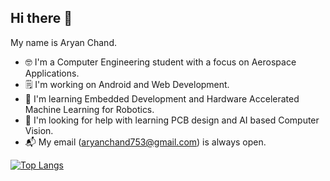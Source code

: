 ## Hi there 👋

<!--
**AryanChand753/AryanChand753** is a ✨ _special_ ✨ repository because its `README.md` (this file) appears on your GitHub profile.

Here are some ideas to get you started:

- 🔭 I’m currently working on ...
- 🌱 I’m currently learning ...
- 👯 I’m looking to collaborate on ...
- 🤔 I’m looking for help with ...
- 💬 Ask me about ...
- 📫 How to reach me: ...
- 😄 Pronouns: ...
- ⚡ Fun fact: ...
-->

My name is Aryan Chand.
- 🤓 I'm a Computer Engineering student with a focus on Aerospace Applications.
- 🗒️ I'm working on Android and Web Development.
- 🌱 I'm learning Embedded Development and Hardware Accelerated Machine Learning for Robotics.
- 🔭 I'm looking for help with learning PCB design and AI based Computer Vision.
- 📬 My email (<aryanchand753@gmail.com>) is always open.

[![Top Langs](https://github-readme-stats.vercel.app/api/top-langs/?username=AryanChand753&layout=compact&theme=gruvbox&langs_count=10&hide=html,css,makefile)](https://github.com/SeniorMars/github-readme-stats)
<!-- ![Aryan's GitHub stats](https://github-readme-stats.vercel.app/api?username=aryanchand753&show=prs_merged,prs_merged_percentage) -->
